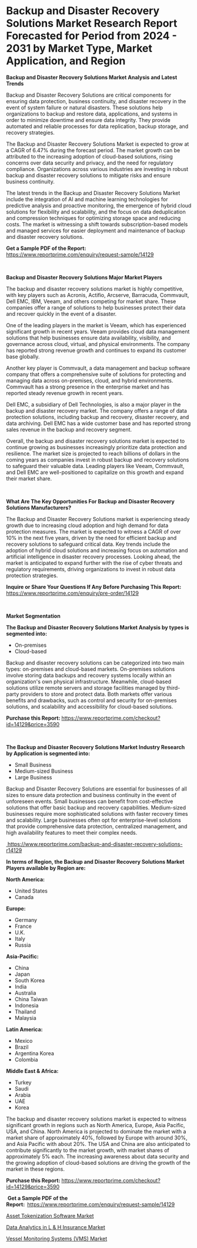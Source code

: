 <p><h1>Backup and Disaster Recovery Solutions Market Research Report Forecasted for Period from 2024 -  2031 by Market Type, Market Application, and Region</h1></p><p><strong>Backup and Disaster Recovery Solutions Market Analysis and Latest Trends</strong></p>
<p><p>Backup and Disaster Recovery Solutions are critical components for ensuring data protection, business continuity, and disaster recovery in the event of system failure or natural disasters. These solutions help organizations to backup and restore data, applications, and systems in order to minimize downtime and ensure data integrity. They provide automated and reliable processes for data replication, backup storage, and recovery strategies.</p><p>The Backup and Disaster Recovery Solutions Market is expected to grow at a CAGR of 6.47% during the forecast period. The market growth can be attributed to the increasing adoption of cloud-based solutions, rising concerns over data security and privacy, and the need for regulatory compliance. Organizations across various industries are investing in robust backup and disaster recovery solutions to mitigate risks and ensure business continuity.</p><p>The latest trends in the Backup and Disaster Recovery Solutions Market include the integration of AI and machine learning technologies for predictive analysis and proactive monitoring, the emergence of hybrid cloud solutions for flexibility and scalability, and the focus on data deduplication and compression techniques for optimizing storage space and reducing costs. The market is witnessing a shift towards subscription-based models and managed services for easier deployment and maintenance of backup and disaster recovery solutions.</p></p>
<p><strong>Get a Sample PDF of the Report:&nbsp;</strong> <a href="https://www.reportprime.com/enquiry/request-sample/14129">https://www.reportprime.com/enquiry/request-sample/14129</a></p>
<p>&nbsp;</p>
<p><strong>Backup and Disaster Recovery Solutions Major Market Players</strong></p>
<p><p>The backup and disaster recovery solutions market is highly competitive, with key players such as Acronis, Actifio, Arcserve, Barracuda, Commvault, Dell EMC, IBM, Veeam, and others competing for market share. These companies offer a range of solutions to help businesses protect their data and recover quickly in the event of a disaster.</p><p>One of the leading players in the market is Veeam, which has experienced significant growth in recent years. Veeam provides cloud data management solutions that help businesses ensure data availability, visibility, and governance across cloud, virtual, and physical environments. The company has reported strong revenue growth and continues to expand its customer base globally.</p><p>Another key player is Commvault, a data management and backup software company that offers a comprehensive suite of solutions for protecting and managing data across on-premises, cloud, and hybrid environments. Commvault has a strong presence in the enterprise market and has reported steady revenue growth in recent years.</p><p>Dell EMC, a subsidiary of Dell Technologies, is also a major player in the backup and disaster recovery market. The company offers a range of data protection solutions, including backup and recovery, disaster recovery, and data archiving. Dell EMC has a wide customer base and has reported strong sales revenue in the backup and recovery segment.</p><p>Overall, the backup and disaster recovery solutions market is expected to continue growing as businesses increasingly prioritize data protection and resilience. The market size is projected to reach billions of dollars in the coming years as companies invest in robust backup and recovery solutions to safeguard their valuable data. Leading players like Veeam, Commvault, and Dell EMC are well-positioned to capitalize on this growth and expand their market share.</p></p>
<p>&nbsp;</p>
<p><strong>What Are The Key Opportunities For Backup and Disaster Recovery Solutions Manufacturers?</strong></p>
<p><p>The Backup and Disaster Recovery Solutions market is experiencing steady growth due to increasing cloud adoption and high demand for data protection measures. The market is expected to witness a CAGR of over 10% in the next five years, driven by the need for efficient backup and recovery solutions to safeguard critical data. Key trends include the adoption of hybrid cloud solutions and increasing focus on automation and artificial intelligence in disaster recovery processes. Looking ahead, the market is anticipated to expand further with the rise of cyber threats and regulatory requirements, driving organizations to invest in robust data protection strategies.</p></p>
<p><strong>Inquire or Share Your Questions If Any Before Purchasing This Report:</strong> <a href="https://www.reportprime.com/enquiry/pre-order/14129">https://www.reportprime.com/enquiry/pre-order/14129</a></p>
<p>&nbsp;</p>
<p><strong>Market Segmentation</strong></p>
<p><strong>The Backup and Disaster Recovery Solutions Market Analysis by types is segmented into:</strong></p>
<p><ul><li>On-premises</li><li>Cloud-based</li></ul></p>
<p><p>Backup and disaster recovery solutions can be categorized into two main types: on-premises and cloud-based markets. On-premises solutions involve storing data backups and recovery systems locally within an organization's own physical infrastructure. Meanwhile, cloud-based solutions utilize remote servers and storage facilities managed by third-party providers to store and protect data. Both markets offer various benefits and drawbacks, such as control and security for on-premises solutions, and scalability and accessibility for cloud-based solutions.</p></p>
<p><strong>Purchase this Report:&nbsp;</strong><a href="https://www.reportprime.com/checkout?id=14129&price=3590">https://www.reportprime.com/checkout?id=14129&price=3590</a></p>
<p>&nbsp;</p>
<p><strong>The Backup and Disaster Recovery Solutions Market Industry Research by Application is segmented into:</strong></p>
<p><ul><li>Small Business</li><li>Medium-sized Business</li><li>Large Business</li></ul></p>
<p><p>Backup and Disaster Recovery Solutions are essential for businesses of all sizes to ensure data protection and business continuity in the event of unforeseen events. Small businesses can benefit from cost-effective solutions that offer basic backup and recovery capabilities. Medium-sized businesses require more sophisticated solutions with faster recovery times and scalability. Large businesses often opt for enterprise-level solutions that provide comprehensive data protection, centralized management, and high availability features to meet their complex needs.</p></p>
<p><a href="https://www.reportprime.com/backup-and-disaster-recovery-solutions-r14129">&nbsp;https://www.reportprime.com/backup-and-disaster-recovery-solutions-r14129</a></p>
<p><strong>In terms of Region, the Backup and Disaster Recovery Solutions Market Players available by Region are:</strong></p>
<p>
    <p> <strong> North America: </strong>
        <ul>
            <li>United States</li>
            <li>Canada</li>
        </ul>
        </p> 
    <p> <strong> Europe: </strong>
        <ul>
            <li>Germany</li>
            <li>France</li>
            <li>U.K.</li>
            <li>Italy</li>
            <li>Russia</li>
        </ul>
        </p> 
    <p> <strong> Asia-Pacific: </strong>
        <ul>
            <li>China</li>
            <li>Japan</li>
            <li>South Korea</li>
            <li>India</li>
            <li>Australia</li>
            <li>China Taiwan</li>
            <li>Indonesia</li>
            <li>Thailand</li>
            <li>Malaysia</li>
        </ul>
        </p> 
    <p> <strong> Latin America: </strong>
        <ul>
            <li>Mexico</li>
            <li>Brazil</li>
            <li>Argentina Korea</li>
            <li>Colombia</li>
        </ul>
        </p> 
    <p> <strong> Middle East & Africa: </strong>
        <ul>
            <li>Turkey</li>
            <li>Saudi</li>
            <li>Arabia</li>
            <li>UAE</li>
            <li>Korea</li>
        </ul>
    </p>
    </p>
<p><p>The backup and disaster recovery solutions market is expected to witness significant growth in regions such as North America, Europe, Asia Pacific, USA, and China. North America is projected to dominate the market with a market share of approximately 40%, followed by Europe with around 30%, and Asia Pacific with about 20%. The USA and China are also anticipated to contribute significantly to the market growth, with market shares of approximately 5% each. The increasing awareness about data security and the growing adoption of cloud-based solutions are driving the growth of the market in these regions.</p></p>
<p><strong>Purchase this Report: </strong><a href="https://www.reportprime.com/checkout?id=14129&price=3590">https://www.reportprime.com/checkout?id=14129&price=3590</a></p>
<p>&nbsp;<strong>Get a Sample PDF of the Report:&nbsp;&nbsp;</strong><a href="https://www.reportprime.com/enquiry/request-sample/14129">https://www.reportprime.com/enquiry/request-sample/14129</a></p>
<p><strong></strong></p>
<p><p><a href="https://view.publitas.com/reportprime-1/asset-tokenization-software-market-market-segmentation-geographical-regions-and-market-forcast-till-2031/">Asset Tokenization Software Market</a></p><p><a href="https://view.publitas.com/reportprime-1/global-data-analytics-in-l-h-insurance-market-size-is-expected-to-experience-a-cagr-of-12-6-through-2024-2031-according-to-industry-projections/">Data Analytics in L & H Insurance Market</a></p><p><a href="https://view.publitas.com/reportprime-1/vessel-monitoring-systems-vms-market-industry-trends-and-forecast-for-period-from-2024-to-2031/">Vessel Monitoring Systems (VMS) Market</a></p></p>